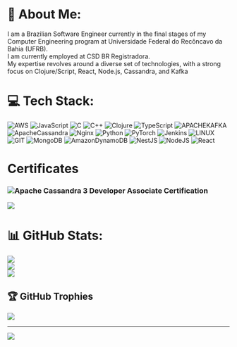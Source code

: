 # 💫 About Me:
I am a Brazilian Software Engineer currently in the final stages of my Computer Engineering program at Universidade Federal do Recôncavo da Bahia (UFRB).  <br> 
I am currently employed at CSD BR Registradora. <br>
My expertise revolves around a diverse set of technologies, with a strong focus on Clojure/Script, React, Node.js, Cassandra, and Kafka

# 💻 Tech Stack:
![AWS](https://img.shields.io/badge/AWS-%23FF9900.svg?style=for-the-badge&logo=amazon-aws&logoColor=white) ![JavaScript](https://img.shields.io/badge/javascript-%23323330.svg?style=for-the-badge&logo=javascript&logoColor=%23F7DF1E) ![C](https://img.shields.io/badge/c-%2300599C.svg?style=for-the-badge&logo=c&logoColor=white) ![C++](https://img.shields.io/badge/c++-%2300599C.svg?style=for-the-badge&logo=c%2B%2B&logoColor=white) ![Clojure](https://img.shields.io/badge/Clojure-%23Clojure.svg?style=for-the-badge&logo=Clojure&logoColor=Clojure) ![TypeScript](https://img.shields.io/badge/typescript-%23007ACC.svg?style=for-the-badge&logo=typescript&logoColor=white) ![APACHEKAFKA](https://img.shields.io/badge/apachekafka-231F20.svg?style=for-the-badge&logo=apachekafka&logoColor=white&color=%23231F20) ![ApacheCassandra](https://img.shields.io/badge/cassandra-%231287B1.svg?style=for-the-badge&logo=apache-cassandra&logoColor=white) ![Nginx](https://img.shields.io/badge/nginx-%23009639.svg?style=for-the-badge&logo=nginx&logoColor=white) ![Python](https://img.shields.io/badge/python-3670A0?style=for-the-badge&logo=python&logoColor=ffdd54) ![PyTorch](https://img.shields.io/badge/PyTorch-%23EE4C2C.svg?style=for-the-badge&logo=PyTorch&logoColor=white) ![Jenkins](https://img.shields.io/badge/jenkins-%232C5263.svg?style=for-the-badge&logo=jenkins&logoColor=white) ![LINUX](https://img.shields.io/badge/Linux-FCC624?style=for-the-badge&logo=linux&logoColor=black) ![GIT](https://img.shields.io/badge/Git-fc6d26?style=for-the-badge&logo=git&logoColor=white) ![MongoDB](https://img.shields.io/badge/MongoDB-%234ea94b.svg?style=for-the-badge&logo=mongodb&logoColor=white) ![AmazonDynamoDB](https://img.shields.io/badge/Amazon%20DynamoDB-4053D6?style=for-the-badge&logo=Amazon%20DynamoDB&logoColor=white) ![NestJS](https://img.shields.io/badge/nestjs-%23E0234E.svg?style=for-the-badge&logo=nestjs&logoColor=white) ![NodeJS](https://img.shields.io/badge/node.js-6DA55F?style=for-the-badge&logo=node.js&logoColor=white) ![React](https://img.shields.io/badge/react-%2320232a.svg?style=for-the-badge&logo=react&logoColor=%2361DAFB)

# Certificates
### ![Apache Cassandra 3 Developer Associate Certification](https://certification.mettl.com/datastax/applicant/verify-certification-with-qr?email=dmalheiros77%40gmail.com&assessment=Apache%20Cassandra%203%20Developer%20Associate%20Certification&date=Oct%2001,%202023) <br>
[![](https://images.credly.com/size/340x340/images/73e4a58b-a8ef-41a3-a7db-9183dd269882/image.png)](https://www.credly.com/go/jNk1Xxtx)

# 📊 GitHub Stats:
![](https://github-readme-stats.vercel.app/api?username=malheir0s&theme=dark&hide_border=false&include_all_commits=false&count_private=false)<br/>
![](https://github-readme-streak-stats.herokuapp.com/?user=malheir0s&theme=dark&hide_border=false)<br/>
![](https://github-readme-stats.vercel.app/api/top-langs/?username=malheir0s&theme=dark&hide_border=false&include_all_commits=false&count_private=false&layout=compact)

## 🏆 GitHub Trophies
![](https://github-profile-trophy.vercel.app/?username=malheir0s&theme=radical&no-frame=false&no-bg=true&margin-w=4)

---
[![](https://visitcount.itsvg.in/api?id=malheir0s&icon=0&color=0)](https://visitcount.itsvg.in)

<!-- Proudly created with GPRM ( https://gprm.itsvg.in ) -->
